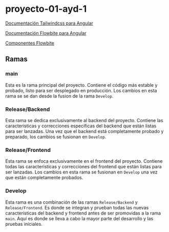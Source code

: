 # proyecto-01-ayd-1

[Documentación Tailwindcss para Angular](https://tailwindcss.com/docs/guides/angular)


[Documentación Flowbite para Angular](https://flowbite.com/docs/getting-started/angular/)

[Componentes Flowbite](https://flowbite.com/docs/getting-started/introduction/)

## Ramas

### main
Esta es la rama principal del proyecto. Contiene el código más estable y probado, listo para ser desplegado en producción. Los cambios en esta rama se se dan desde la fusion de la rama `Develop`.

### Release/Backend
Esta rama se dedica exclusivamente al backend del proyecto. Contiene las características y correcciones específicas del backend que están listas para ser lanzadas. Una vez que el backend está completamente probado y preparado, los cambios se fusionan en `Develop`.

### Release/Frontend
Esta rama se enfoca exclusivamente en el frontend del proyecto. Contiene todas las características y correcciones del frontend que están listas para ser lanzadas. Los cambios en esta rama se fusionan en `Develop` una vez que están completamente probados.

### Develop
Esta rama es una combinación de las ramas `Release/Backend` y `Release/Frontend`. Es donde se integran y prueban todas las nuevas características del backend y frontend antes de ser promovidas a la rama `main`. Aquí es donde se lleva a cabo la mayor parte del desarrollo y las pruebas iniciales.
